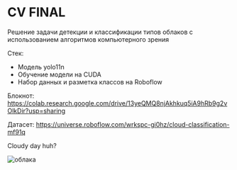 # CV FINAL

Решение задачи детекции и классификации типов облаков с использованием алгоритмов компьютерного зрения

Стек:
- Модель yolo11n
- Обучение модели на CUDA
- Набор данных и разметка классов на Roboflow

Блокнот: https://colab.research.google.com/drive/13yeQMQ8njAkhkuq5iA9hRb9g2vOlkDir?usp=sharing

Датасет: https://universe.roboflow.com/wrkspc-gi0hz/cloud-classification-mf91q

Cloudy day huh?

![облака](https://github.com/user-attachments/assets/676f21cd-9846-4383-9abd-fa404b253c96)
